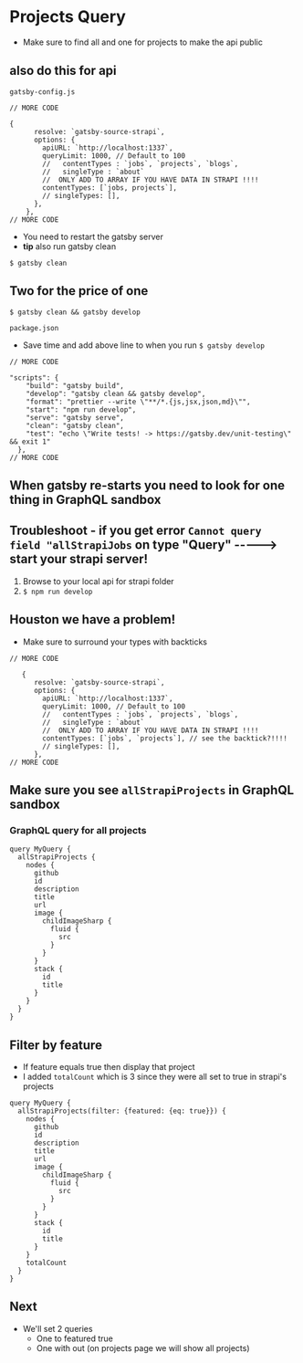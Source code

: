 # Projects Query
* Make sure to find all and one for projects to make the api public

## also do this for api
`gatsby-config.js`

```
// MORE CODE

{
      resolve: `gatsby-source-strapi`,
      options: {
        apiURL: `http://localhost:1337`,
        queryLimit: 1000, // Default to 100
        //   contentTypes : `jobs`, `projects`, `blogs`,
        //   singleType : `about`
        //  ONLY ADD TO ARRAY IF YOU HAVE DATA IN STRAPI !!!!
        contentTypes: [`jobs, projects`],
        // singleTypes: [],
      },
    },
// MORE CODE
```

* You need to restart the gatsby server
* **tip** also run gatsby clean

`$ gatsby clean`

## Two for the price of one
`$ gatsby clean && gatsby develop`

`package.json`

* Save time and add above line to when you run `$ gatsby develop`

```
// MORE CODE

"scripts": {
    "build": "gatsby build",
    "develop": "gatsby clean && gatsby develop",
    "format": "prettier --write \"**/*.{js,jsx,json,md}\"",
    "start": "npm run develop",
    "serve": "gatsby serve",
    "clean": "gatsby clean",
    "test": "echo \"Write tests! -> https://gatsby.dev/unit-testing\" && exit 1"
  },
// MORE CODE
```

## When gatsby re-starts you need to look for one thing in GraphQL sandbox
## Troubleshoot - if you get error `Cannot query field "allStrapiJobs` on type "Query" -----> start your strapi server!

1. Browse to your local api for strapi folder
2. `$ npm run develop`

## Houston we have a problem!
* Make sure to surround your types with backticks

```
// MORE CODE

   {
      resolve: `gatsby-source-strapi`,
      options: {
        apiURL: `http://localhost:1337`,
        queryLimit: 1000, // Default to 100
        //   contentTypes : `jobs`, `projects`, `blogs`,
        //   singleType : `about`
        //  ONLY ADD TO ARRAY IF YOU HAVE DATA IN STRAPI !!!!
        contentTypes: [`jobs`, `projects`], // see the backtick?!!!!
        // singleTypes: [],
      },
// MORE CODE
```

## Make sure you see `allStrapiProjects` in GraphQL sandbox
### GraphQL query for all projects
```
query MyQuery {
  allStrapiProjects {
    nodes {
      github
      id
      description
      title
      url
      image {
        childImageSharp {
          fluid {
            src
          }
        }
      }
      stack {
        id
        title
      }
    }
  }
}

```

## Filter by feature
* If feature equals true then display that project
* I added `totalCount` which is 3 since they were all set to true in strapi's projects

```
query MyQuery {
  allStrapiProjects(filter: {featured: {eq: true}}) {
    nodes {
      github
      id
      description
      title
      url
      image {
        childImageSharp {
          fluid {
            src
          }
        }
      }
      stack {
        id
        title
      }
    }
    totalCount
  }
}
```

## Next
* We'll set 2 queries
    - One to featured true
    - One with out (on projects page we will show all projects)
